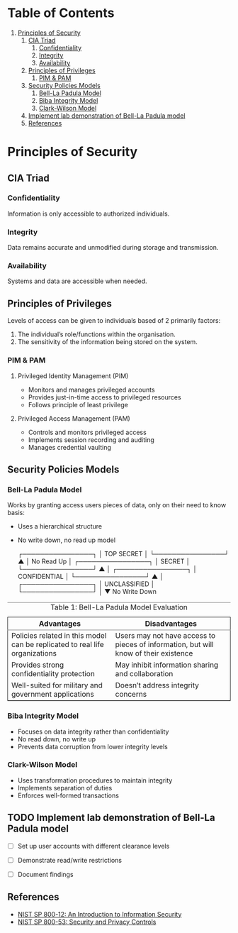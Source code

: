 
# Table of Contents

1.  [Principles of Security](#org26cb8cc)
    1.  [CIA Triad](#org11e91cf)
        1.  [Confidentiality](#orga1c2861)
        2.  [Integrity](#org8a6d186)
        3.  [Availability](#org23f93f2)
    2.  [Principles of Privileges](#org63c8ddd)
        1.  [PIM & PAM](#org3a823c8)
    3.  [Security Policies Models](#orgfc232f8)
        1.  [Bell-La Padula Model](#org3e47c68)
        2.  [Biba Integrity Model](#org471554d)
        3.  [Clark-Wilson Model](#orga149cf3)
    4.  [Implement lab demonstration of Bell-La Padula model](#org7004309)
    5.  [References](#orgf3c8995)



<a id="org26cb8cc"></a>

# Principles of Security


<a id="org11e91cf"></a>

## CIA Triad


<a id="orga1c2861"></a>

### Confidentiality

Information is only accessible to authorized individuals.


<a id="org8a6d186"></a>

### Integrity

Data remains accurate and unmodified during storage and transmission.


<a id="org23f93f2"></a>

### Availability

Systems and data are accessible when needed.


<a id="org63c8ddd"></a>

## Principles of Privileges

Levels of access can be given to individuals based of 2 primarily factors:

1.  The individual&rsquo;s role/functions within the organisation.
2.  The sensitivity of the information being stored on the system.


<a id="org3a823c8"></a>

### PIM & PAM

1.  Privileged Identity Management (PIM)

    -   Monitors and manages privileged accounts
    -   Provides just-in-time access to privileged resources
    -   Follows principle of least privilege

2.  Privileged Access Management (PAM)

    -   Controls and monitors privileged access
    -   Implements session recording and auditing
    -   Manages credential vaulting


<a id="orgfc232f8"></a>

## Security Policies Models


<a id="org3e47c68"></a>

### Bell-La Padula Model

Works by granting access users pieces of data, only on their need to know basis:

-   Uses a hierarchical structure
-   No write down, no read up model

    ┌────────────────┐
    │  TOP SECRET    │
    └────────────────┘
            ▲
            │ No Read Up
            │
    ┌────────────────┐
    │    SECRET      │
    └────────────────┘
            ▲
            │
    ┌────────────────┐
    │  CONFIDENTIAL  │
    └────────────────┘
            ▲
            │
    ┌────────────────┐
    │  UNCLASSIFIED  │
    └────────────────┘
            │
            ▼ No Write Down

<table border="2" cellspacing="0" cellpadding="6" rules="groups" frame="hsides">
<caption class="t-above"><span class="table-number">Table 1:</span> Bell-La Padula Model Evaluation</caption>

<colgroup>
<col  class="org-left" />

<col  class="org-left" />
</colgroup>
<thead>
<tr>
<th scope="col" class="org-left">Advantages</th>
<th scope="col" class="org-left">Disadvantages</th>
</tr>
</thead>
<tbody>
<tr>
<td class="org-left">Policies related in this model can be replicated to real life organizations</td>
<td class="org-left">Users may not have access to pieces of information, but will know of their existence</td>
</tr>

<tr>
<td class="org-left">Provides strong confidentiality protection</td>
<td class="org-left">May inhibit information sharing and collaboration</td>
</tr>

<tr>
<td class="org-left">Well-suited for military and government applications</td>
<td class="org-left">Doesn&rsquo;t address integrity concerns</td>
</tr>
</tbody>
</table>


<a id="org471554d"></a>

### Biba Integrity Model

-   Focuses on data integrity rather than confidentiality
-   No read down, no write up
-   Prevents data corruption from lower integrity levels


<a id="orga149cf3"></a>

### Clark-Wilson Model

-   Uses transformation procedures to maintain integrity
-   Implements separation of duties
-   Enforces well-formed transactions


<a id="org7004309"></a>

## TODO Implement lab demonstration of Bell-La Padula model

-   [ ] Set up user accounts with different clearance levels
-   [ ] Demonstrate read/write restrictions
-   [ ] Document findings


<a id="orgf3c8995"></a>

## References

-   [NIST SP 800-12: An Introduction to Information Security](https://csrc.nist.gov/publications/detail/sp/800-12/rev-1/final)
-   [NIST SP 800-53: Security and Privacy Controls](https://nvlpubs.nist.gov/nistpubs/SpecialPublications/NIST.SP.800-53r5.pdf)


